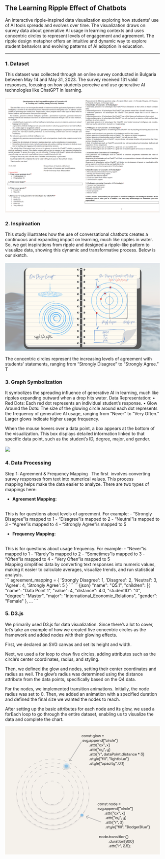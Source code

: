 ## The Learning Ripple Effect of Chatbots

An interactive ripple-inspired data visualization exploring how students’ use of AI tools spreads and evolves over time. The visualization draws on survey data about generative AI usage in learning contexts and uses concentric circles to represent levels of engagement and agreement. The ripple design metaphor offers an intuitive and dynamic way to explore student behaviors and evolving patterns of AI adoption in education.

***

### 1. Dataset

This dataset was collected through an online survey conducted in Bulgaria between May 14 and May 31, 2023. The survey received 131 valid responses, focusing on how students perceive and use generative AI technologies like ChatGPT in learning. 
<br>
<br>
<img src="images/form.png?raw=true"/>

### 2. Inspiraation
This study illustrates how the use of conversational chatbots creates a continuous and expanding impact on learning, much like ripples in water. 
So, we got inspirations from ripple and designed a ripple-like pattern to visualize data, showing this dynamic and transformative process. Below is our sketch. 
<br>
<br>
<img src="images/note.png?raw=true"/>

The concentric circles represent the increasing levels of agreement with students' statements, ranging from “Strongly Disagree” to “Strongly Agree.” T

### 3. Graph Symbolization

It symbolizes the spreading influence of generative AI in learning, much like ripples expanding outward when a drop hits water.
 Data Representation:
• Red Dots: Each red dot represents an individual student’s response.
• Glow Around the Dots: The size of the glowing circle around each dot represents the frequency of generative AI usage, ranging from “Never” to “Very Often.” Larger glows indicate higher usage frequency.

When the mouse hovers over a data point, a box appears at the bottom of the visualization. This box displays detailed information linked to that specific data point, such as the student’s ID, degree, major, and gender.
<br>
<br>
<img src="images/ripple-g.png?raw=true"/>

### 4. Data Processing

Step 1: Agreement & Frequency Mapping
 
The first  involves converting survey responses from text into numerical values. This process mapping helps make the data easier to analyze. There are two types of mappings here:
<br>
- **Agreement Mapping:**
<br>
This is for questions about levels of agreement. For example:
- “Strongly Disagree”is mapped to 1
- “Disagree”is mapped to 2
- “Neutral”is mapped to 3
- “Agree”is mapped to 4
- “Strongly Agree”is mapped to 5

- **Frequency Mapping:**
<br>
This is for questions about usage frequency. For example:
- “Never”is mapped to 1
- “Rarely”is mapped to 2
- “Sometimes”is mapped to 3
- “Often”is mapped to 4
- “Very Often”is mapped to 5
<br>
Mapping simplifies data by converting text responses into numeric values, making it easier to calculate averages, visualize trends, and run statistical analysis.
<br>
```
agreement_mapping = {
    'Strongly Disagree': 1,
    'Disagree': 2,
    'Neutral': 3,
    'Agree': 4,
    'Strongly Agree': 5
}
```
```{json}
"name": "Q5.1",
            "children": [{
                    "name": "Data Point 1", "value": 4, "distance": 4.0,
                    "studentID": "0",  "degree": "Master",
                    "major": "International_Economic_Relations",
                    "gender": "Female" }, ...
```


### 5. D3.js

We primarily used D3.js for data visualization. Since there’s a lot to cover, let’s take an example of how we created five concentric circles as the framework and added nodes with their glowing effects.

First, we declared an SVG canvas and set its height and width.

Next, we used a for loop to draw five circles, adding attributes such as the circle’s center coordinates, radius, and styling.

Then, we defined the glow and nodes, setting their center coordinates and radius as well. The glow’s radius was determined using the distance attribute from the data points, specifically based on the Q4 data.

For the nodes, we implemented transition animations. Initially, the node radius was set to 0. Then, we added an animation with a specified duration and defined the final size we wanted the nodes to reach.

After setting up the basic attributes for each node and its glow, we used a forEach loop to go through the entire dataset, enabling us to visualize the data and complete the chart.

<img src="images/d3-intro-1.png?raw=true"/>

